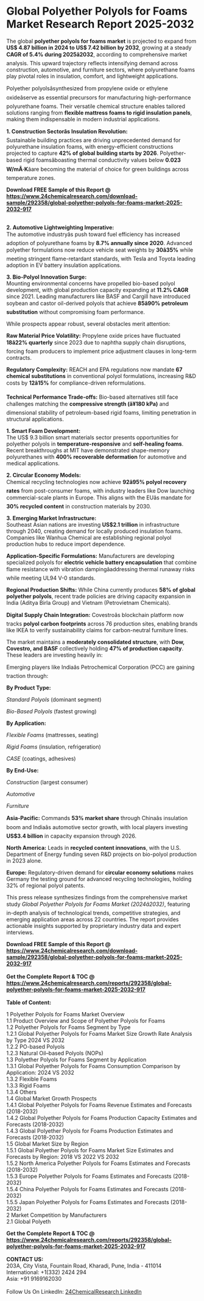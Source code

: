 <h1>Global Polyether Polyols for Foams Market Research Report 2025-2032</h1><p>The global <strong>polyether polyols for foams market</strong> is projected to expand from <strong>US$ 4.87 billion in 2024 to US$ 7.42 billion by 2032</strong>, growing at a steady <strong>CAGR of 5.4% during 2025â2032</strong>, according to comprehensive market analysis. This upward trajectory reflects intensifying demand across construction, automotive, and furniture sectors, where polyurethane foams play pivotal roles in insulation, comfort, and lightweight applications.</p><p>Polyether polyolsâsynthesized from propylene oxide or ethylene oxideâserve as essential precursors for manufacturing high-performance polyurethane foams. Their versatile chemical structure enables tailored solutions ranging from <strong>flexible mattress foams to rigid insulation panels</strong>, making them indispensable in modern industrial applications.</p><p><strong>1. Construction Sectorâs Insulation Revolution:</strong><br>
Sustainable building practices are driving unprecedented demand for polyurethane insulation foams, with energy-efficient constructions projected to capture <strong>42% of global building starts by 2026</strong>. Polyether-based rigid foamsâboasting thermal conductivity values below <strong>0.023 W/mÂ·K</strong>âare becoming the material of choice for green buildings across temperature zones.</p><div><b>Download FREE Sample of this Report @ 
            <a href="https://www.24chemicalresearch.com/download-sample/292358/global-polyether-polyols-for-foams-market-2025-2032-917">
            https://www.24chemicalresearch.com/download-sample/292358/global-polyether-polyols-for-foams-market-2025-2032-917</a></b></div><br><p><strong>2. Automotive Lightweighting Imperative:</strong><br>
The automotive industryâs push toward fuel efficiency has increased adoption of polyurethane foams by <strong>8.7% annually since 2020</strong>. Advanced polyether formulations now reduce vehicle seat weights by <strong>30â35%</strong> while meeting stringent flame-retardant standards, with Tesla and Toyota leading adoption in EV battery insulation applications.</p><p><strong>3. Bio-Polyol Innovation Surge:</strong><br>
Mounting environmental concerns have propelled bio-based polyol development, with global production capacity expanding at <strong>11.2% CAGR</strong> since 2021. Leading manufacturers like BASF and Cargill have introduced soybean and castor oil-derived polyols that achieve <strong>85â90% petroleum substitution</strong> without compromising foam performance.</p><p>While prospects appear robust, several obstacles merit attention:</p><p><strong>Raw Material Price Volatility:</strong> Propylene oxide prices have fluctuated <strong>18â22% quarterly</strong> since 2023 due to naphtha supply chain disruptions, forcing foam producers to implement price adjustment clauses in long-term contracts.</p><p><strong>Regulatory Complexity:</strong> REACH and EPA regulations now mandate <strong>67 chemical substitutions</strong> in conventional polyol formulations, increasing R&amp;D costs by <strong>12â15%</strong> for compliance-driven reformulations.</p><p><strong>Technical Performance Trade-offs:</strong> Bio-based alternatives still face challenges matching the <strong>compressive strength (â¥180 kPa)</strong> and dimensional stability of petroleum-based rigid foams, limiting penetration in structural applications.</p><p><strong>1. Smart Foam Development:</strong><br>
The US$ 9.3 billion smart materials sector presents opportunities for polyether polyols in <strong>temperature-responsive</strong> and <strong>self-healing foams</strong>. Recent breakthroughs at MIT have demonstrated shape-memory polyurethanes with <strong>400% recoverable deformation</strong> for automotive and medical applications.</p><p><strong>2. Circular Economy Models:</strong><br>
Chemical recycling technologies now achieve <strong>92â95% polyol recovery rates</strong> from post-consumer foams, with industry leaders like Dow launching commercial-scale plants in Europe. This aligns with the EUâs mandate for <strong>30% recycled content</strong> in construction materials by 2030.</p><p><strong>3. Emerging Market Infrastructure:</strong><br>
Southeast Asian nations are investing <strong>US$2.1 trillion</strong> in infrastructure through 2040, creating demand for locally produced insulation foams. Companies like Wanhua Chemical are establishing regional polyol production hubs to reduce import dependence.</p><p><strong>Application-Specific Formulations:</strong> Manufacturers are developing specialized polyols for <strong>electric vehicle battery encapsulation</strong> that combine flame resistance with vibration dampingâaddressing thermal runaway risks while meeting UL94 V-0 standards.</p><p><strong>Regional Production Shifts:</strong> While China currently produces <strong>58% of global polyether polyols</strong>, recent trade policies are driving capacity expansion in India (Aditya Birla Group) and Vietnam (Petrovietnam Chemicals).</p><p><strong>Digital Supply Chain Integration:</strong> Covestroâs blockchain platform now tracks <strong>polyol carbon footprints</strong> across 76 production sites, enabling brands like IKEA to verify sustainability claims for carbon-neutral furniture lines.</p><p>The market maintains a <strong>moderately consolidated structure</strong>, with <strong>Dow, Covestro, and BASF</strong> collectively holding <strong>47% of production capacity</strong>. These leaders are investing heavily in:</p><p>Emerging players like Indiaâs Petrochemical Corporation (PCC) are gaining traction through:</p><p><strong>By Product Type:</strong></p><p><em>Standard Polyols</em> (dominant segment)</p><p><em>Bio-Based Polyols</em> (fastest growing)</p><p><strong>By Application:</strong></p><p><em>Flexible Foams</em> (mattresses, seating)</p><p><em>Rigid Foams</em> (insulation, refrigeration)</p><p><em>CASE</em> (coatings, adhesives)</p><p><strong>By End-Use:</strong></p><p><em>Construction</em> (largest consumer)</p><p><em>Automotive</em></p><p><em>Furniture</em></p><p><strong>Asia-Pacific:</strong> Commands <strong>53% market share</strong> through Chinaâs insulation boom and Indiaâs automotive sector growth, with local players investing <strong>US$3.4 billion</strong> in capacity expansion through 2026.</p><p><strong>North America:</strong> Leads in <strong>recycled content innovations</strong>, with the U.S. Department of Energy funding seven R&amp;D projects on bio-polyol production in 2023 alone.</p><p><strong>Europe:</strong> Regulatory-driven demand for <strong>circular economy solutions</strong> makes Germany the testing ground for advanced recycling technologies, holding 32% of regional polyol patents.</p><p>This press release synthesizes findings from the comprehensive market study <em>Global Polyether Polyols for Foams Market (2024â2032)</em>, featuring in-depth analysis of technological trends, competitive strategies, and emerging application areas across 22 countries. The report provides actionable insights supported by proprietary industry data and expert interviews.</p><div><b>Download FREE Sample of this Report @ 
            <a href="https://www.24chemicalresearch.com/download-sample/292358/global-polyether-polyols-for-foams-market-2025-2032-917">
            https://www.24chemicalresearch.com/download-sample/292358/global-polyether-polyols-for-foams-market-2025-2032-917</a></b></div><br><div><b>Get the Complete Report & TOC @ 
            <a href="https://www.24chemicalresearch.com/reports/292358/global-polyether-polyols-for-foams-market-2025-2032-917">
            https://www.24chemicalresearch.com/reports/292358/global-polyether-polyols-for-foams-market-2025-2032-917</a></b></div><br>
            <b>Table of Content:</b><p>1 Polyether Polyols for Foams Market Overview<br />
    1.1 Product Overview and Scope of Polyether Polyols for Foams<br />
    1.2 Polyether Polyols for Foams Segment by Type<br />
        1.2.1 Global Polyether Polyols for Foams Market Size Growth Rate Analysis by Type 2024 VS 2032<br />
        1.2.2 PO-based Polyols<br />
        1.2.3 Natural Oil&#150;based Polyols (NOPs)<br />
    1.3 Polyether Polyols for Foams Segment by Application<br />
        1.3.1 Global Polyether Polyols for Foams Consumption Comparison by Application: 2024 VS 2032<br />
        1.3.2 Flexible Foams<br />
        1.3.3 Rigid Foams<br />
        1.3.4 Others<br />
    1.4 Global Market Growth Prospects<br />
        1.4.1 Global Polyether Polyols for Foams Revenue Estimates and Forecasts (2018-2032)<br />
        1.4.2 Global Polyether Polyols for Foams Production Capacity Estimates and Forecasts (2018-2032)<br />
        1.4.3 Global Polyether Polyols for Foams Production Estimates and Forecasts (2018-2032)<br />
    1.5 Global Market Size by Region<br />
        1.5.1 Global Polyether Polyols for Foams Market Size Estimates and Forecasts by Region: 2018 VS 2022 VS 2032<br />
        1.5.2 North America Polyether Polyols for Foams Estimates and Forecasts (2018-2032)<br />
        1.5.3 Europe Polyether Polyols for Foams Estimates and Forecasts (2018-2032)<br />
        1.5.4 China Polyether Polyols for Foams Estimates and Forecasts (2018-2032)<br />
        1.5.5 Japan Polyether Polyols for Foams Estimates and Forecasts (2018-2032)<br />
2 Market Competition by Manufacturers<br />
    2.1 Global Polyeth</p><div><b>Get the Complete Report & TOC @ 
            <a href="https://www.24chemicalresearch.com/reports/292358/global-polyether-polyols-for-foams-market-2025-2032-917">
            https://www.24chemicalresearch.com/reports/292358/global-polyether-polyols-for-foams-market-2025-2032-917</a></b></div><br><b>CONTACT US:</b><br>
            203A, City Vista, Fountain Road, Kharadi, Pune, India - 411014<br>
            International: +1(332) 2424 294<br>
            Asia: +91 9169162030 <br><br>
            Follow Us On LinkedIn: <a href="https://www.linkedin.com/company/24chemicalresearch/">24ChemicalResearch LinkedIn</a>